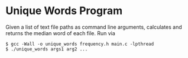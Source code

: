 # Unique Words Program

Given a list of text file paths as command line arguments, calculates and returns the median word of each file.  Run via

```console
$ gcc -Wall -o unique_words frequency.h main.c -lpthread
$ ./unique_words args1 arg2 ...
```
